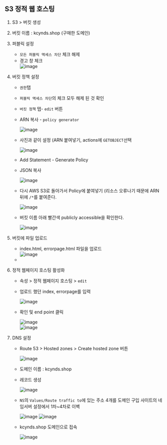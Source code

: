 ## S3 정적 웹 호스팅
1. S3 > 버킷 생성
2. 버킷 이름 : kcynds.shop (구매한 도메인)
3. 퍼블릭 설정
    - `모든 퍼블릭 액세스 차단` 체크 해제
    - 경고 창 체크  
    ![image](https://user-images.githubusercontent.com/79209568/167322592-fcc4192b-cd78-4b02-918a-996f0479d737.png)

4. 버킷 정책 설정
    - `권한`탭
    - `퍼블릭 액세스 차단`의 체크 모두 해제 된 것 확인
    - `버킷 정책` 탭-  `edit` 버튼  
    - ARN 복사 - `policy generator`  
      
      ![image](https://user-images.githubusercontent.com/79209568/167322743-8a3b8379-c1db-4976-b83f-15b0aaffbe27.png)  
    - 사진과 같이 설정 (ARN 붙여넣기, actions에 `GETOBJECT`선택  
      
      ![image](https://user-images.githubusercontent.com/79209568/167322837-bc180864-e9da-40d8-be56-60742ede0633.png)
    - Add Statement - Generate Policy
    - JSON 복사  
      
      ![image](https://user-images.githubusercontent.com/79209568/167323514-db52e99c-09ad-4aa6-a112-9ab8e26214e9.png)
    - 다시 AWS S3로 돌아가서 Policy에 붙여넣기 (리소스 오류나기 때문에 ARN 뒤에 `/*`를 붙여준다.
      
      ![image](https://user-images.githubusercontent.com/79209568/167323658-8934c3b8-f5e1-4e81-9118-debe4c1fbf04.png)
    - 버킷 이름 아래 빨간색 publicly accessible을 확인한다.
      
      ![image](https://user-images.githubusercontent.com/79209568/167323754-8ebf6063-4bdb-42a4-b859-92ff14278bb5.png)

5. 버킷에 파일 업로드
    - index.html, errorpage.html 파일을 업로드  
      ![image](https://user-images.githubusercontent.com/79209568/167323840-a88dc338-bbd1-4e8c-8ac4-4e98a76390e9.png)
    - 
6. 정적 웹페이지 호스팅 활성화
    - 속성 > 정적 웹페이지 호스팅 > `edit`
    - 업로드 했던 index, errorpage를 입력
      
      ![image](https://user-images.githubusercontent.com/79209568/167323939-af31fee0-e460-4394-b9d7-f4dc46c4cdb9.png)
    - 확인 및 end point 클릭
      
      ![image](https://user-images.githubusercontent.com/79209568/167324064-11f16d61-76c7-461b-9104-e7970baf057c.png)  
      ![image](https://user-images.githubusercontent.com/79209568/167324095-a0b5869c-22a4-4b3e-a69d-465bc7d38b09.png)

7. DNS 설정
    - Route 53 > Hosted zones > Create hosted zone 버튼  
      
      ![image](https://user-images.githubusercontent.com/79209568/167324196-36cd5681-b75c-47f4-9ca8-740557792381.png)
    - 도메인 이름 : kcynds.shop
    - 레코드 생성  
      
      ![image](https://user-images.githubusercontent.com/79209568/167324315-55f60ea6-1b2a-4d74-8147-efbf91469165.png)
    - `NS`의 `Values/Route traffic to`에 있는 주소 4개를 도메인 구입 사이트의 네임서버 설정에서 1차~4차로 이벽
      
      ![image](https://user-images.githubusercontent.com/79209568/167324593-62f9d896-49a7-448d-929e-d4423c4c9508.png)
      ![image](https://user-images.githubusercontent.com/79209568/167324526-dddc42d8-2b43-4820-ac57-3674ee14870e.png)
    - kcynds.shop 도메인으로 접속
      
      ![image](https://user-images.githubusercontent.com/79209568/167324682-bcdab8f9-21c8-49ca-8bff-db915f5ce7e7.png)

  
